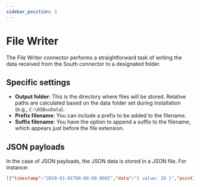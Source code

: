 ```yaml
---
sidebar_position: 3
---
```


# File Writer
The File Writer connector performs a straightforward task of writing the data received from the South connector to a 
designated folder.

## Specific settings
- **Output folder**: This is the directory where files will be stored. Relative paths are calculated based on the data 
folder set during installation (e.g., `C:\OIBusData`).
- **Prefix filename**: You can include a prefix to be added to the filename.
- **Suffix filename**: You have the option to append a suffix to the filename, which appears just before the file extension.

## JSON payloads
In the case of JSON payloads, the JSON data is stored in a JSON file. For instance:
```json title="JSON file"
[{"timestamp":"2020-01-01T00:00:00.000Z","data":"{ value: 28 }","pointId":"MyPointId1"}]
```
